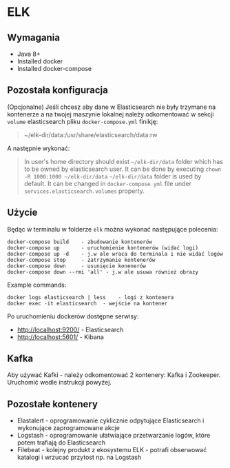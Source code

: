 ELK
===
Wymagania
---
* Java 8+
* Installed docker
* Installed docker-compose

Pozostała konfiguracja
----------------------
(Opcjonalne) Jeśli chcesz aby dane w Elasticsearch nie były trzymane na kontenerze a na twojej maszynie lokalnej należy
odkomentować w sekcji `volume` elasticsearch pliku `docker-compose.yml` finikję:
> ~/elk-dir/data:/usr/share/elasticsearch/data:rw

A następnie wykonać:
> In user's home directory should exist `~/elk-dir/data` folder which has to be owned by elasticsearch user.
> It can be done by executing `chown -R 1000:1000 ~/elk-dir/data`
> `~/elk-dir/data` folder is used by default. It can be changed in `docker-compose.yml` file under
`services.elasticsearch.volumes` property.

## Użycie

Będąc w terminalu w folderze `elk` można wykonać następujące polecenia:
```
docker-compose build    - zbudowanie kontenerów
docker-compose up       - uruchomienie kontenerów (widać logi)
docker-compose up -d    - j.w ale wraca do terminala i nie widać logów
docker-compose stop     - zatrzymanie kontenerów
docker-compose down     - usunięcie konenerów
docker-compose down --rmi 'all' - j.w ale usuwa również obrazy
```
Example commands:
```
docker logs elasticsearch | less    - logi z kontenera
docker exec -it elasticsearch  - wejście na kontener
```

Po uruchomieniu dockerów dostępne serwisy:
* [http://localhost:9200/](http://localhost:9200/) - Elasticsearch
* [http://localhost:5601/](http://localhost:5601/) - Kibana

## Kafka
Aby używać Kafki - należy odkomentować 2 kontenery: Kafka i Zookeeper. Uruchomić wedle instrukcji powyżej.

## Pozostałe kontenery

* Elastalert - oprogramowanie cyklicznie odpytujące Elasticsearch i wykonujące zaprogramowane akcje
* Logstash - oprogramowanie ułatwiające przetwarzanie logów, które potem trafiają do Elasticsearch
* Filebeat - kolejny produkt z ekosystemu ELK - potrafi obserwować katalogi i wrzucać przytost np. na Logstash